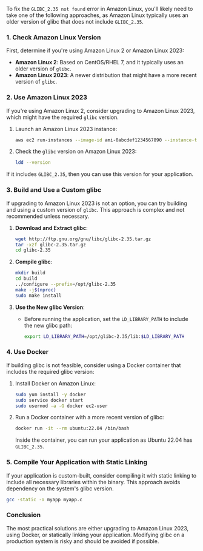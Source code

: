 
To fix the `GLIBC_2.35 not found` error in Amazon Linux, you'll likely need to take one of the following approaches, as Amazon Linux typically uses an older version of glibc that does not include `GLIBC_2.35`. 

### 1. **Check Amazon Linux Version**

First, determine if you're using Amazon Linux 2 or Amazon Linux 2023:

- **Amazon Linux 2**: Based on CentOS/RHEL 7, and it typically uses an older version of `glibc`.
- **Amazon Linux 2023**: A newer distribution that might have a more recent version of `glibc`.

### 2. **Use Amazon Linux 2023**
If you're using Amazon Linux 2, consider upgrading to Amazon Linux 2023, which might have the required `glibc` version.

1. Launch an Amazon Linux 2023 instance:

   ```bash
   aws ec2 run-instances --image-id ami-0abcdef1234567890 --instance-type t2.micro
   ```

2. Check the `glibc` version on Amazon Linux 2023:

   ```bash
   ldd --version
   ```

If it includes `GLIBC_2.35`, then you can use this version for your application.

### 3. **Build and Use a Custom glibc**
If upgrading to Amazon Linux 2023 is not an option, you can try building and using a custom version of `glibc`. This approach is complex and not recommended unless necessary.

1. **Download and Extract glibc**:

   ```bash
   wget http://ftp.gnu.org/gnu/libc/glibc-2.35.tar.gz
   tar -xzf glibc-2.35.tar.gz
   cd glibc-2.35
   ```

2. **Compile glibc**:

   ```bash
   mkdir build
   cd build
   ../configure --prefix=/opt/glibc-2.35
   make -j$(nproc)
   sudo make install
   ```

3. **Use the New glibc Version**:

   - Before running the application, set the `LD_LIBRARY_PATH` to include the new glibc path:

     ```bash
     export LD_LIBRARY_PATH=/opt/glibc-2.35/lib:$LD_LIBRARY_PATH
     ```

### 4. **Use Docker**
If building glibc is not feasible, consider using a Docker container that includes the required glibc version:

1. Install Docker on Amazon Linux:

   ```bash
   sudo yum install -y docker
   sudo service docker start
   sudo usermod -a -G docker ec2-user
   ```

2. Run a Docker container with a more recent version of glibc:

   ```bash
   docker run -it --rm ubuntu:22.04 /bin/bash
   ```

   Inside the container, you can run your application as Ubuntu 22.04 has `GLIBC_2.35`.

### 5. **Compile Your Application with Static Linking**
If your application is custom-built, consider compiling it with static linking to include all necessary libraries within the binary. This approach avoids dependency on the system's glibc version.

```bash
gcc -static -o myapp myapp.c
```

### Conclusion
The most practical solutions are either upgrading to Amazon Linux 2023, using Docker, or statically linking your application. Modifying glibc on a production system is risky and should be avoided if possible.
